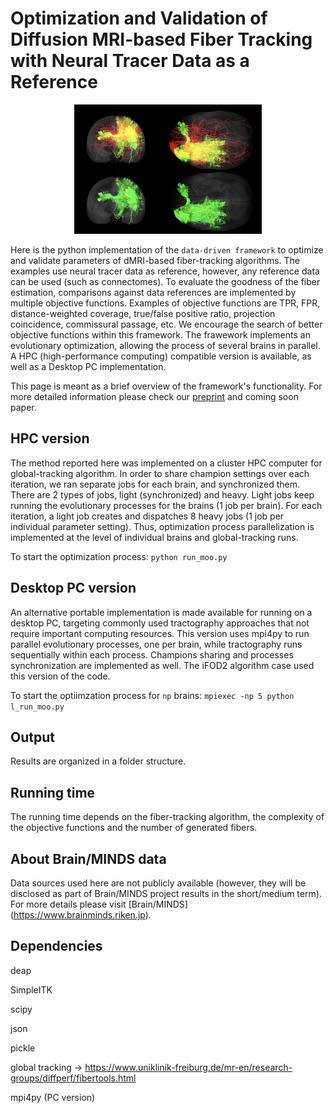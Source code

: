 # Optimization and Validation of Diffusion MRI-based Fiber Tracking with Neural Tracer Data as a Reference

<p align="center">
  <img width="300" src="https://github.com/oist/gt_moo/blob/master/docs/moo_gt.png">
</p>

Here is the python implementation of the `data-driven framework` to optimize and validate parameters of dMRI-based fiber-tracking algorithms.
The examples use neural tracer data as reference, however, any reference data can be used (such as connectomes). To evaluate the goodness of the fiber estimation, comparisons against data references are implemented by multiple objective functions. Examples of objective functions are TPR, FPR, distance-weighted coverage, true/false positive ratio, projection coincidence, commissural passage, etc. We encourage the search of better objective functions within this framework. The frawework implements an evolutionary optimization, allowing the process of several brains in parallel. A HPC (high-performance computing) compatible version is available, as well as a Desktop PC implementation.

This page is meant as a brief overview of the framework's functionality. For more detailed information please check our [preprint](https://arxiv.org/abs/1911.13215) and coming soon paper.

## HPC version
The method reported here was implemented on a cluster HPC computer for global-tracking algorithm. In order to share champion settings over each iteration, we ran separate jobs for each brain, and synchronized them. There are 2 types of jobs, light (synchronized) and heavy. Light jobs keep running the evolutionary processes for the brains (1 job per brain). 
For each iteration, a light job creates and dispatches 8 heavy jobs (1 job per individual parameter setting). Thus, optimization process parallelization is implemented at the level of individual brains and global-tracking runs.

To start the optimization process:  ```python run_moo.py```

## Desktop PC version
An alternative portable implementation is made available for running on a desktop PC, targeting commonly used tractography approaches that not require important computing resources. This version uses mpi4py to run parallel evolutionary processes, one per brain, while tractography runs sequentially within each process. Champions sharing and processes synchronization are implemented as well. The iFOD2 algorithm case used this version of the code.

To start the optiimzation process for `np` brains: ``` mpiexec -np 5 python l_run_moo.py ```

## Output
Results are organized in a folder structure.

## Running time 
The running time depends on the fiber-tracking algorithm, the complexity of the objective functions and the number of generated fibers.

## About Brain/MINDS data
Data sources used here are not publicly available (however, they will be disclosed as part of Brain/MINDS project results in the short/medium term). For more details please visit [Brain/MINDS] (https://www.brainminds.riken.jp).

## Dependencies

deap

SimpleITK

scipy

json

pickle

global tracking ->  https://www.uniklinik-freiburg.de/mr-en/research-groups/diffperf/fibertools.html

mpi4py (PC version)


